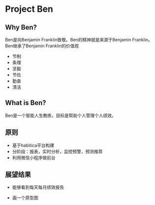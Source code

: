 # Project Ben

## Why Ben?

Ben是向Benjamin Franklin致敬。Ben的精神就是来源于Benjamin Franklin。Ben继承了Benjamin Franklin的价值观
- 节制
- 条理
- 坚毅
- 节俭
- 勤奋
- 清洁

## What is Ben?
Ben是一个智能人生教练，目标是帮助个人管理个人绩效。

## 原则
- 基于habitica平台构建
- 分阶段：报表，实时分析，监控预警，预测推荐
- 利用微信小程序做前台

## 展望结果

- 能够看到每天每月绩效报告

- 画一个原型图
